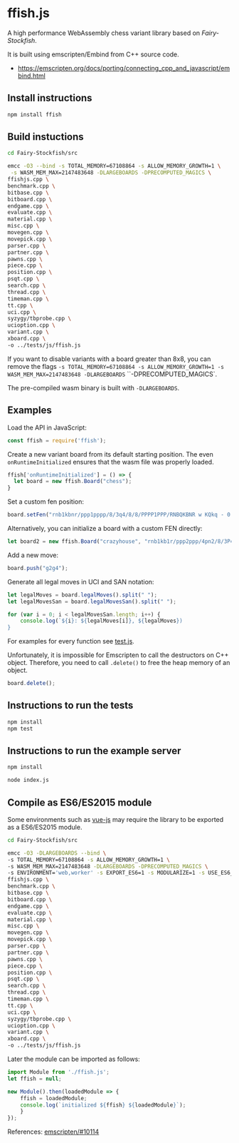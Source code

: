 # ffish.js

A high performance WebAssembly chess variant library based on _Fairy-Stockfish_.

It is built using emscripten/Embind from C++ source code.

* https://emscripten.org/docs/porting/connecting_cpp_and_javascript/embind.html

## Install instructions

```bash
npm install ffish
```

## Build instuctions

```bash
cd Fairy-Stockfish/src
```
```bash
emcc -O3 --bind -s TOTAL_MEMORY=67108864 -s ALLOW_MEMORY_GROWTH=1 \
 -s WASM_MEM_MAX=2147483648 -DLARGEBOARDS -DPRECOMPUTED_MAGICS \
ffishjs.cpp \
benchmark.cpp \
bitbase.cpp \
bitboard.cpp \
endgame.cpp \
evaluate.cpp \
material.cpp \
misc.cpp \
movegen.cpp \
movepick.cpp \
parser.cpp \
partner.cpp \
pawns.cpp \
piece.cpp \
position.cpp \
psqt.cpp \
search.cpp \
thread.cpp \
timeman.cpp \
tt.cpp \
uci.cpp \
syzygy/tbprobe.cpp \
ucioption.cpp \
variant.cpp \
xboard.cpp \
-o ../tests/js/ffish.js
```

If you want to disable variants with a board greater than 8x8,
 you can remove the flags `-s TOTAL_MEMORY=67108864 -s
  ALLOW_MEMORY_GROWTH=1 -s WASM_MEM_MAX=2147483648
   -DLARGEBOARDS` ``-DPRECOMPUTED_MAGICS`.

The pre-compiled wasm binary is built with `-DLARGEBOARDS`.

## Examples

Load the API in JavaScript:

```javascript
const ffish = require('ffish');
```

Create a new variant board from its default starting position.
The even `onRuntimeInitialized` ensures that the wasm file was properly loaded.

```javascript
ffish['onRuntimeInitialized'] = () => {
  let board = new ffish.Board("chess");
}
```

Set a custom fen position:
```javascript
board.setFen("rnb1kbnr/ppp1pppp/8/3q4/8/8/PPPP1PPP/RNBQKBNR w KQkq - 0 3");
```

Alternatively, you can initialize a board with a custom FEN directly:
```javascript
let board2 = new ffish.Board("crazyhouse", "rnb1kb1r/ppp2ppp/4pn2/8/3P4/2N2Q2/PPP2PPP/R1B1KB1R/QPnp b KQkq - 0 6");
```

Add a new move:
```javascript
board.push("g2g4");
```

Generate all legal moves in UCI and SAN notation:
```javascript
let legalMoves = board.legalMoves().split(" ");
let legalMovesSan = board.legalMovesSan().split(" ");

for (var i = 0; i < legalMovesSan.length; i++) {
    console.log(`${i}: ${legalMoves[i]}, ${legalMoves})
}
```

For examples for every function see [test.js](https://github.com/ianfab/Fairy-Stockfish/blob/master/tests/js/test.js).

Unfortunately, it is impossible for Emscripten to call the destructors on C++ object.
Therefore, you need to call `.delete()` to free the heap memory of an object.
```javascript
board.delete();
```

## Instructions to run the tests
```bash
npm install
npm test
```

## Instructions to run the example server
```bash
npm install
```
```bash
node index.js
```

## Compile as ES6/ES2015 module

Some environments such as [vue-js](https://vuejs.org/) may require the library to be exported
  as a ES6/ES2015 module.

```bash
cd Fairy-Stockfish/src
```
```bash
emcc -O3 -DLARGEBOARDS --bind \
-s TOTAL_MEMORY=67108864 -s ALLOW_MEMORY_GROWTH=1 \
-s WASM_MEM_MAX=2147483648 -DLARGEBOARDS -DPRECOMPUTED_MAGICS \
-s ENVIRONMENT='web,worker' -s EXPORT_ES6=1 -s MODULARIZE=1 -s USE_ES6_IMPORT_META=0 \
ffishjs.cpp \
benchmark.cpp \
bitbase.cpp \
bitboard.cpp \
endgame.cpp \
evaluate.cpp \
material.cpp \
misc.cpp \
movegen.cpp \
movepick.cpp \
parser.cpp \
partner.cpp \
pawns.cpp \
piece.cpp \
position.cpp \
psqt.cpp \
search.cpp \
thread.cpp \
timeman.cpp \
tt.cpp \
uci.cpp \
syzygy/tbprobe.cpp \
ucioption.cpp \
variant.cpp \
xboard.cpp \
-o ../tests/js/ffish.js
```

Later the module can be imported as follows:

```javascript
import Module from './ffish.js';
let ffish = null;

new Module().then(loadedModule => {
    ffish = loadedModule;
    console.log(`initialized ${ffish} ${loadedModule}`);
    }
});

```
References: [emscripten/#10114](https://github.com/emscripten-core/emscripten/issues/10114)
